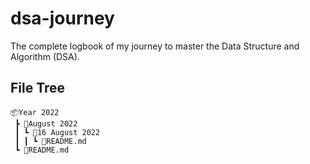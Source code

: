 # dsa-journey
The complete logbook of my journey to master the Data Structure and Algorithm (DSA).


## File Tree

```
📦Year 2022
 ┣ 📂August 2022
 ┃ ┗ 📂16 August 2022
 ┃ ┃ ┗ 📜README.md
 ┗ 📜README.md
 ```